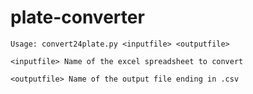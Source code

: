 # plate-converter

`Usage: convert24plate.py <inputfile> <outputfile>`

`<inputfile> Name of the excel spreadsheet to convert`

`<outputfile> Name of the output file ending in .csv`

